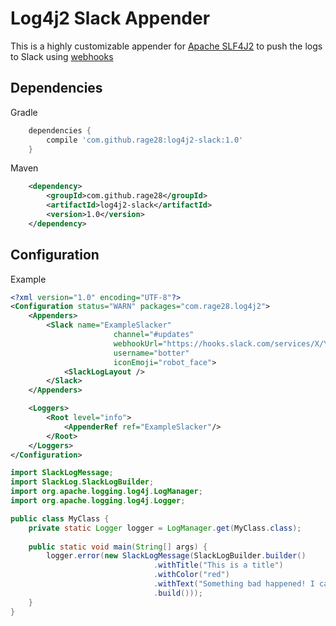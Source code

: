 # Log4j2 Slack Appender

This is a highly customizable appender for [Apache SLF4J2](https://logging.apache.org/log4j/2.x/) to push the logs to Slack using [webhooks](https://api.slack.com/incoming-webhooks)

## Dependencies

Gradle
```groovy
    dependencies {
        compile 'com.github.rage28:log4j2-slack:1.0'
    }
```
Maven
```xml
    <dependency>
        <groupId>com.github.rage28</groupId>
        <artifactId>log4j2-slack</artifactId>
        <version>1.0</version>
    </dependency>
```

## Configuration

Example
```xml
<?xml version="1.0" encoding="UTF-8"?>
<Configuration status="WARN" packages="com.rage28.log4j2">
    <Appenders>
        <Slack name="ExampleSlacker"
                       channel="#updates"
                       webhookUrl="https://hooks.slack.com/services/X/Y/Z"
                       username="botter"
                       iconEmoji="robot_face">
            <SlackLogLayout />
        </Slack>
    </Appenders>

    <Loggers>
        <Root level="info">
            <AppenderRef ref="ExampleSlacker"/>
        </Root>
    </Loggers>
</Configuration>
```

```java
import SlackLogMessage;
import SlackLog.SlackLogBuilder;
import org.apache.logging.log4j.LogManager;
import org.apache.logging.log4j.Logger;

public class MyClass {
	private static Logger logger = LogManager.get(MyClass.class);
	
	public static void main(String[] args) {
		logger.error(new SlackLogMessage(SlackLogBuilder.builder()
                     			.withTitle("This is a title")
                     			.withColor("red")
                     			.withText("Something bad happened! I can feel it")
                     			.build()));
	}
}
```
